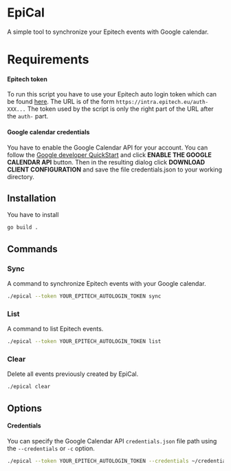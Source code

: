 # EpiCal
A simple tool to synchronize your Epitech events with Google calendar.

# Requirements

#### Epitech token
To run this script you have to use your Epitech auto login token which can be found [here](https://intra.epitech.eu/admin/autolog).
The URL is of the form `https://intra.epitech.eu/auth-XXX...`
The token used by the script is only the right part of the URL after the `auth-` part.

#### Google calendar credentials

You have to enable the Google Calendar API for your account.
You can follow the [Google developer QuickStart](https://developers.google.com/calendar/quickstart/go) and click **ENABLE THE GOOGLE CALENDAR API** button.
Then in the resulting dialog click **DOWNLOAD CLIENT CONFIGURATION** and save the file credentials.json to your working directory.

## Installation
You have to install
```bash
go build .
```

## Commands

### Sync
A command to synchronize Epitech events with your Google calendar. 
```bash
./epical --token YOUR_EPITECH_AUTOLOGIN_TOKEN sync
```

### List
A command to list Epitech events. 
```bash
./epical --token YOUR_EPITECH_AUTOLOGIN_TOKEN list
```

### Clear
Delete all events previously created by EpiCal.
```bash
./epical clear
```

## Options

#### Credentials

You can specify the Google Calendar API `credentials.json` file path using the `--credentials` or `-c` option.

```bash
./epical --token YOUR_EPITECH_AUTOLOGIN_TOKEN --credentials ~/credentials.json sync
```
